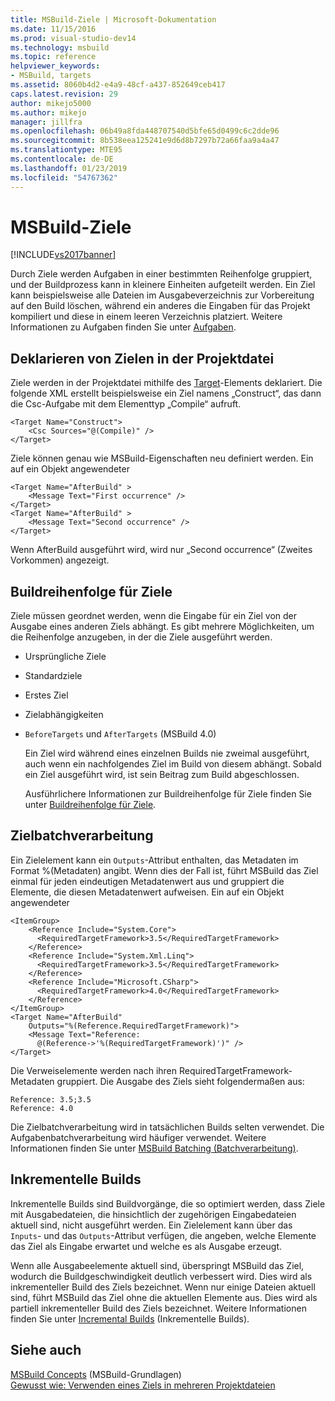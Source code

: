 ```yaml
---
title: MSBuild-Ziele | Microsoft-Dokumentation
ms.date: 11/15/2016
ms.prod: visual-studio-dev14
ms.technology: msbuild
ms.topic: reference
helpviewer_keywords:
- MSBuild, targets
ms.assetid: 8060b4d2-e4a9-48cf-a437-852649ceb417
caps.latest.revision: 29
author: mikejo5000
ms.author: mikejo
manager: jillfra
ms.openlocfilehash: 06b49a8fda448707540d5bfe65d0499c6c2dde96
ms.sourcegitcommit: 8b538eea125241e9d6d8b7297b72a66faa9a4a47
ms.translationtype: MTE95
ms.contentlocale: de-DE
ms.lasthandoff: 01/23/2019
ms.locfileid: "54767362"
---
```

# <a name="msbuild-targets"></a>MSBuild-Ziele
[!INCLUDE[vs2017banner](../includes/vs2017banner.md)]

  
Durch Ziele werden Aufgaben in einer bestimmten Reihenfolge gruppiert, und der Buildprozess kann in kleinere Einheiten aufgeteilt werden. Ein Ziel kann beispielsweise alle Dateien im Ausgabeverzeichnis zur Vorbereitung auf den Build löschen, während ein anderes die Eingaben für das Projekt kompiliert und diese in einem leeren Verzeichnis platziert. Weitere Informationen zu Aufgaben finden Sie unter [Aufgaben](../msbuild/msbuild-tasks.md).  
  
## <a name="declaring-targets-in-the-project-file"></a>Deklarieren von Zielen in der Projektdatei  
 Ziele werden in der Projektdatei mithilfe des [Target](../msbuild/target-element-msbuild.md)-Elements deklariert. Die folgende XML erstellt beispielsweise ein Ziel namens „Construct“, das dann die Csc-Aufgabe mit dem Elementtyp „Compile“ aufruft.  
  
```  
<Target Name="Construct">  
    <Csc Sources="@(Compile)" />  
</Target>  
```  
  
 Ziele können genau wie MSBuild-Eigenschaften neu definiert werden. Ein auf ein Objekt angewendeter  
  
```  
<Target Name="AfterBuild" >  
    <Message Text="First occurrence" />  
</Target>  
<Target Name="AfterBuild" >  
    <Message Text="Second occurrence" />  
</Target>  
```  
  
 Wenn AfterBuild ausgeführt wird, wird nur „Second occurrence“ (Zweites Vorkommen) angezeigt.  
  
## <a name="target-build-order"></a>Buildreihenfolge für Ziele  
 Ziele müssen geordnet werden, wenn die Eingabe für ein Ziel von der Ausgabe eines anderen Ziels abhängt. Es gibt mehrere Möglichkeiten, um die Reihenfolge anzugeben, in der die Ziele ausgeführt werden.  
  
- Ursprüngliche Ziele  
  
- Standardziele  
  
- Erstes Ziel  
  
- Zielabhängigkeiten  
  
- `BeforeTargets` und `AfterTargets` (MSBuild 4.0)  
  
  Ein Ziel wird während eines einzelnen Builds nie zweimal ausgeführt, auch wenn ein nachfolgendes Ziel im Build von diesem abhängt. Sobald ein Ziel ausgeführt wird, ist sein Beitrag zum Build abgeschlossen.  
  
  Ausführlichere Informationen zur Buildreihenfolge für Ziele finden Sie unter [Buildreihenfolge für Ziele](../msbuild/target-build-order.md).  
  
## <a name="target-batching"></a>Zielbatchverarbeitung  
 Ein Zielelement kann ein `Outputs`-Attribut enthalten, das Metadaten im Format %(Metadaten) angibt. Wenn dies der Fall ist, führt MSBuild das Ziel einmal für jeden eindeutigen Metadatenwert aus und gruppiert die Elemente, die diesen Metadatenwert aufweisen. Ein auf ein Objekt angewendeter  
  
```  
<ItemGroup>  
    <Reference Include="System.Core">  
      <RequiredTargetFramework>3.5</RequiredTargetFramework>  
    </Reference>  
    <Reference Include="System.Xml.Linq">  
      <RequiredTargetFramework>3.5</RequiredTargetFramework>  
    </Reference>  
    <Reference Include="Microsoft.CSharp">  
      <RequiredTargetFramework>4.0</RequiredTargetFramework>  
    </Reference>  
</ItemGroup>  
<Target Name="AfterBuild"  
    Outputs="%(Reference.RequiredTargetFramework)">  
    <Message Text="Reference:  
      @(Reference->'%(RequiredTargetFramework)')" />  
</Target>  
```  
  
 Die Verweiselemente werden nach ihren RequiredTargetFramework-Metadaten gruppiert. Die Ausgabe des Ziels sieht folgendermaßen aus:  
  
```  
Reference: 3.5;3.5  
Reference: 4.0  
```  
  
 Die Zielbatchverarbeitung wird in tatsächlichen Builds selten verwendet. Die Aufgabenbatchverarbeitung wird häufiger verwendet. Weitere Informationen finden Sie unter [MSBuild Batching (Batchverarbeitung)](../msbuild/msbuild-batching.md).  
  
## <a name="incremental-builds"></a>Inkrementelle Builds  
 Inkrementelle Builds sind Buildvorgänge, die so optimiert werden, dass Ziele mit Ausgabedateien, die hinsichtlich der zugehörigen Eingabedateien aktuell sind, nicht ausgeführt werden. Ein Zielelement kann über das `Inputs`- und das `Outputs`-Attribut verfügen, die angeben, welche Elemente das Ziel als Eingabe erwartet und welche es als Ausgabe erzeugt.  
  
 Wenn alle Ausgabeelemente aktuell sind, überspringt MSBuild das Ziel, wodurch die Buildgeschwindigkeit deutlich verbessert wird. Dies wird als inkrementeller Build des Ziels bezeichnet. Wenn nur einige Dateien aktuell sind, führt MSBuild das Ziel ohne die aktuellen Elemente aus. Dies wird als partiell inkrementeller Build des Ziels bezeichnet. Weitere Informationen finden Sie unter [Incremental Builds](../msbuild/incremental-builds.md) (Inkrementelle Builds).  
  
## <a name="see-also"></a>Siehe auch  
 [MSBuild Concepts](../msbuild/msbuild-concepts.md)  (MSBuild-Grundlagen)  
 [Gewusst wie: Verwenden eines Ziels in mehreren Projektdateien](../msbuild/how-to-use-the-same-target-in-multiple-project-files.md)
